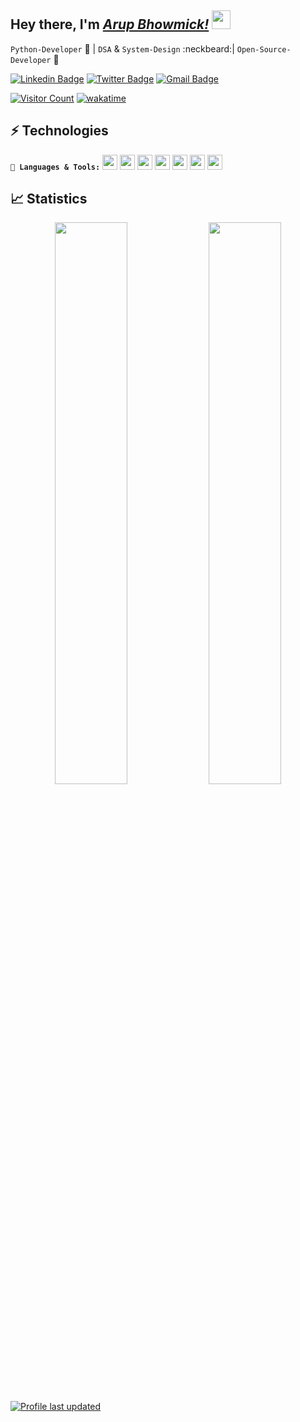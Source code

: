 ## Hey there, I'm [_Arup Bhowmick!_](https://bit.ly/arup-resume) <img src="https://raw.githubusercontent.com/aemmadi/aemmadi/master/wave.gif" width="30px">

`Python-Developer` 🐍 | `DSA` & `System-Design` :neckbeard:| `Open-Source-Developer` 🚀


[![Linkedin Badge](https://img.shields.io/badge/-arupbhowmick-blue?style=social&logo=Linkedin&logoColor=blue&link=https://www.linkedin.com/in/arupbhowmick/)](https://www.linkedin.com/in/arupbhowmick/)
[![Twitter Badge](http://img.shields.io/badge/-@0xStryK3R-1ca0f1?style=social&logo=twitter&logoColor=blue&link=https://twitter.com/0xStryK3R)](https://twitter.com/0xStryK3R)
[![Gmail Badge](https://img.shields.io/badge/-arupbhowmick007-c14438?style=social&logo=Gmail&logoColor=red&link=mailto:arupbhowmick007@gmail.com)](mailto:arupbhowmick007@gmail.com) <br>

[![Visitor Count](https://visitor-badge.glitch.me/badge?page_id=0xStryK3R.0xStryK3R)](https://visitor-badge.glitch.me/#docs)
[![wakatime](https://wakatime.com/badge/user/b77600ce-fa6c-4fd4-8e13-bd0c94578ebc.svg)](https://wakatime.com/@b77600ce-fa6c-4fd4-8e13-bd0c94578ebc)

## ⚡ Technologies

**`🔨 Languages & Tools:`** 
<img src='https://cdn.jsdelivr.net/gh/devicons/devicon/icons/python/python-original.svg' height="24">
<img src='https://cdn.jsdelivr.net/gh/devicons/devicon/icons/java/java-original.svg' height="24">
<img src='https://cdn.jsdelivr.net/gh/devicons/devicon/icons/postgresql/postgresql-original.svg' height="24">
<img src='https://cdn.jsdelivr.net/gh/devicons/devicon/icons/mysql/mysql-original.svg' height="24">
<img src='https://cdn.jsdelivr.net/gh/devicons/devicon/icons/mongodb/mongodb-original.svg' height="24">
<img src='https://cdn.jsdelivr.net/gh/devicons/devicon/icons/git/git-original.svg' height="24">
<img src='https://cdn.jsdelivr.net/gh/devicons/devicon/icons/bash/bash-original.svg' height="24">

## 📈 Statistics
<p align="center">
<img width="48%" src="https://github-readme-stats.vercel.app/api?username=0xStryK3R&show_icons=true&count_private=true&theme=tokyonight" />
<img width="48%" src="https://github-readme-streak-stats.herokuapp.com/?user=0xStryK3R&theme=tokyonight" />
</p>

[![Profile last updated](https://img.shields.io/github/last-commit/0xStryK3R/0xStryK3R/main?label=Last%20updated&style=flat)](https://github.com/0xStryK3R/0xStrK3R/commits)


<!-- Future-Widgets
[![trophy](https://github-profile-trophy.vercel.app/?username=0xStryK3R&theme=onedark)](https://github.com/ryo-ma/github-profile-trophy)
-->


<!-- Disabled-Widgets
## Languages & Tools 
<code><img height="20" src="https://raw.githubusercontent.com/github/explore/80688e429a7d4ef2fca1e82350fe8e3517d3494d/topics/python/python.png"></code>
<code><img height="20" src="https://raw.githubusercontent.com/github/explore/80688e429a7d4ef2fca1e82350fe8e3517d3494d/topics/java/java.png"></code>
<code><img height="20" src="https://raw.githubusercontent.com/github/explore/80688e429a7d4ef2fca1e82350fe8e3517d3494d/topics/mysql/mysql.png"></code>
<code><img height="20" src="https://raw.githubusercontent.com/github/explore/80688e429a7d4ef2fca1e82350fe8e3517d3494d/topics/sql/sql.png"></code>
<code><img height="20" src="https://raw.githubusercontent.com/github/explore/80688e429a7d4ef2fca1e82350fe8e3517d3494d/topics/git/git.png"></code>
<code><img height="20" src="https://raw.githubusercontent.com/github/explore/80688e429a7d4ef2fca1e82350fe8e3517d3494d/topics/terminal/terminal.png"></code>

## Guthub Stats
 [![Github Stats](https://github-readme-stats.vercel.app/api?username=0xStryK3R&show_icons=true&hide=issues&count_private=true&theme=dark)](https://github-readme-stats.vercel.app/api?username=0xStryK3R&show_icons=true&hide=issues&count_private=true) ![Top Langs](https://github-readme-stats.vercel.app/api/top-langs/?username=0xStryK3R&layout=compact&theme=dark) 
-->
